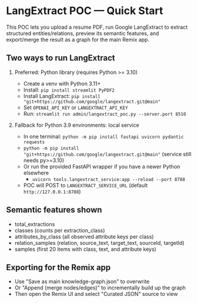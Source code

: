 # LangExtract POC — Quick Start

This POC lets you upload a resume PDF, run Google LangExtract to extract structured entities/relations, preview its semantic features, and export/merge the result as a graph for the main Remix app.

## Two ways to run LangExtract

1) Preferred: Python library (requires Python >= 3.10)
   - Create a venv with Python 3.11+
   - Install: `pip install streamlit PyPDF2`
   - Install LangExtract: `pip install "git+https://github.com/google/langextract.git@main"`
   - Set `OPENAI_API_KEY` or `LANGEXTRACT_API_KEY`
   - Run: `streamlit run admin/langextract_poc.py --server.port 8510`

2) Fallback for Python 3.9 environments: local service
   - In one terminal: `python -m pip install fastapi uvicorn pydantic requests`
   - `python -m pip install "git+https://github.com/google/langextract.git@main"` (service still needs py>=3.10)
   - Or run the provided FastAPI wrapper if you have a newer Python elsewhere
     - `uvicorn tools.langextract_service:app --reload --port 8788`
   - POC will POST to `LANGEXTRACT_SERVICE_URL` (default `http://127.0.0.1:8788`)

## Semantic features shown
- total_extractions
- classes (counts per extraction_class)
- attributes_by_class (all observed attribute keys per class)
- relation_samples (relation, source_text, target_text, sourceId, targetId)
- samples (first 20 items with class, text, and attribute keys)

## Exporting for the Remix app
- Use "Save as main knowledge-graph.json" to overwrite
- Or "Append (merge nodes/edges)" to incrementally build up the graph
- Then open the Remix UI and select "Curated JSON" source to view

